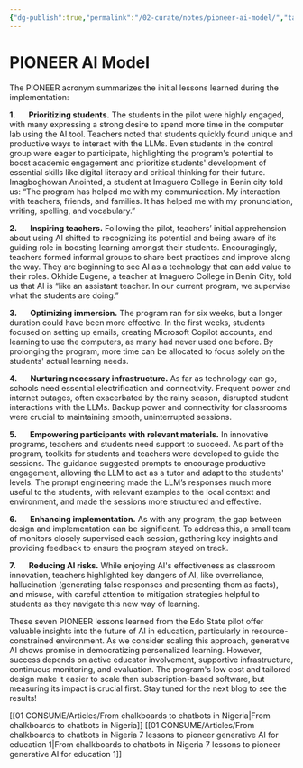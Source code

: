 ```yaml
---
{"dg-publish":true,"permalink":"/02-curate/notes/pioneer-ai-model/","tags":["ai","nigeria"]}
---
```



# PIONEER AI Model

The PIONEER acronym summarizes the initial lessons learned during the implementation:

**1.       Prioritizing students.** The students in the pilot were highly engaged, with many expressing a strong desire to spend more time in the computer lab using the AI tool. Teachers noted that students quickly found unique and productive ways to interact with the LLMs. Even students in the control group were eager to participate, highlighting the program's potential to boost academic engagement and prioritize students' development of essential skills like digital literacy and critical thinking for their future. Imagboghowan Anointed, a student at Imaguero College in Benin city told us: “The program has helped me with my communication. My interaction with teachers, friends, and families. It has helped me with my pronunciation, writing, spelling, and vocabulary.”  

**2.       Inspiring teachers.** Following the pilot, teachers’ initial apprehension about using AI shifted to recognizing its potential and being aware of its guiding role in boosting learning amongst their students. Encouragingly, teachers formed informal groups to share best practices and improve along the way. They are beginning to see AI as a technology that can add value to their roles. Okhide Eugene, a teacher at Imaguero College in Benin City, told us that AI is “like an assistant teacher. In our current program, we supervise what the students are doing.”

**3.       Optimizing immersion.** The program ran for six weeks, but a longer duration could have been more effective. In the first weeks, students focused on setting up emails, creating Microsoft Copilot accounts, and learning to use the computers, as many had never used one before. By prolonging the program, more time can be allocated to focus solely on the students' actual learning needs.

**4.       Nurturing necessary infrastructure.** As far as technology can go, schools need essential electrification and connectivity. Frequent power and internet outages, often exacerbated by the rainy season, disrupted student interactions with the LLMs. Backup power and connectivity for classrooms were crucial to maintaining smooth, uninterrupted sessions.  

**5.       Empowering participants with relevant materials.** In innovative programs, teachers and students need support to succeed. As part of the program, toolkits for students and teachers were developed to guide the sessions. The guidance suggested prompts to encourage productive engagement, allowing the LLM to act as a tutor and adapt to the students' levels. The prompt engineering made the LLM’s responses much more useful to the students, with relevant examples to the local context and environment, and made the sessions more structured and effective.

**6.       Enhancing implementation.** As with any program, the gap between design and implementation can be significant. To address this, a small team of monitors closely supervised each session, gathering key insights and providing feedback to ensure the program stayed on track.

**7.       Reducing AI risks.** While enjoying AI's effectiveness as classroom innovation, teachers highlighted key dangers of AI, like overreliance, hallucination (generating false responses and presenting them as facts), and misuse, with careful attention to mitigation strategies helpful to students as they navigate this new way of learning.

These seven PIONEER lessons learned from the Edo State pilot offer valuable insights into the future of AI in education, particularly in resource-constrained environment. As we consider scaling this approach, generative AI shows promise in democratizing personalized learning. However, success depends on active educator involvement, supportive infrastructure, continuous monitoring, and evaluation. The program's low cost and tailored design make it easier to scale than subscription-based software, but measuring its impact is crucial first. Stay tuned for the next blog to see the results!


[[01 CONSUME/Articles/From chalkboards to chatbots in Nigeria\|From chalkboards to chatbots in Nigeria]]
[[01 CONSUME/Articles/From chalkboards to chatbots in Nigeria 7 lessons to pioneer generative AI for education 1\|From chalkboards to chatbots in Nigeria 7 lessons to pioneer generative AI for education 1]]